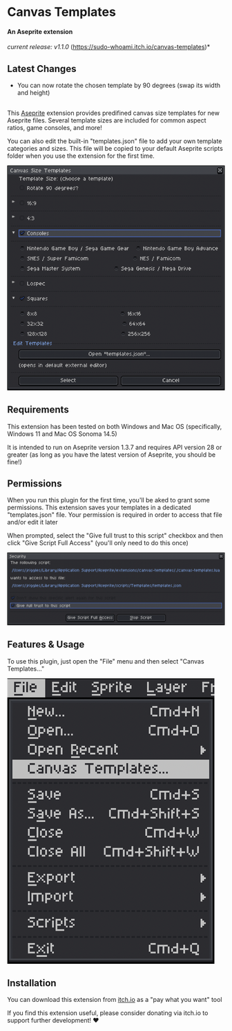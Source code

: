 # Canvas Templates

#### An Aseprite extension
*current release: v1.1.0*
(https://sudo-whoami.itch.io/canvas-templates)*

## Latest Changes
- You can now rotate the chosen template by 90 degrees (swap its width and height)

##
This [Aseprite](https://aseprite.org) extension provides predifined canvas size templates for new Aseprite files. Several template sizes are included for common aspect ratios, game consoles, and more!

You can also edit the built-in "templates.json" file to add your own template categories and sizes. This file will be copied to your default Aseprite scripts folder when you use the extension for the first time.

<img src="./screenshots/template selection.png"></img>

## Requirements

This extension has been tested on both Windows and Mac OS (specifically, Windows 11 and Mac OS Sonoma 14.5)

It is intended to run on Aseprite version 1.3.7 and requires API version 28 or greater (as long as you have the latest version of Aseprite, you should be fine!)

## Permissions
When you run this plugin for the first time, you'll be aked to grant some permissions. This extension saves your templates in a dedicated "templates.json" file. Your permission is required in order to access that file and/or edit it later

When prompted, select the "Give full trust to this script" checkbox and then click "Give Script Full Access" (you'll only need to do this once)

<img src="./screenshots/security dialog.png"></img>

## Features & Usage
To use this plugin, just open the "File" menu and then select "Canvas Templates..."

<img src="./screenshots/file menu selection.png"></img>

## Installation
You can download this extension from [itch.io](https://sudo-whoami.itch.io/canvas-templates) as a "pay what you want" tool

If you find this extension useful, please consider donating via itch.io to support further development! &hearts;
